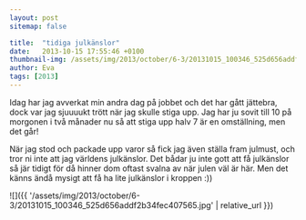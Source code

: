 ```yaml
---
layout: post
sitemap: false

title:  "tidiga julkänslor"
date:   2013-10-15 17:55:46 +0100
thumbnail-img: /assets/img/2013/october/6-3/20131015_100346_525d656addf2b34fec407565.jpg
author: Eva
tags: [2013]
---
```


Idag har jag avverkat min andra dag på jobbet och det har gått jättebra, dock var jag sjuuuukt trött när jag skulle stiga upp. Jag har ju sovit till 10 på morgonen i två månader nu så att stiga upp halv 7 är en omställning, men det går! 

När jag stod och packade upp varor så fick jag även ställa fram julmust, och tror ni inte att jag världens julkänslor. Det bådar ju inte gott att få julkänslor så jär tidigt för då hinner dom oftast svalna av när julen väl är här. Men det känns ändå mysigt att få ha lite julkänslor i kroppen :))

![]({{ '/assets/img/2013/october/6-3/20131015_100346_525d656addf2b34fec407565.jpg'  | relative_url }})

